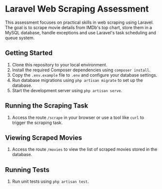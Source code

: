 # Laravel Web Scraping Assessment

This assessment focuses on practical skills in web scraping using Laravel. The goal is to scrape movie details from IMDb's top chart, store them in a MySQL database, handle exceptions and use Laravel's task scheduling and queue system.

## Getting Started

1. Clone this repository to your local environment.
2. Install the required Composer dependencies using `composer install`.
3. Copy the `.env.example` file to `.env` and configure your database settings.
4. Run database migrations using `php artisan migrate` to set up the database.
5. Start the development server using `php artisan serve`.

## Running the Scraping Task

1. Access the route `/scrape` in your browser or use a tool like `curl` to trigger the scraping task.

## Viewing Scraped Movies

1. Access the route `/movies` to view the list of scraped movies stored in the database.

## Running Tests

1. Run unit tests using `php artisan test`.

